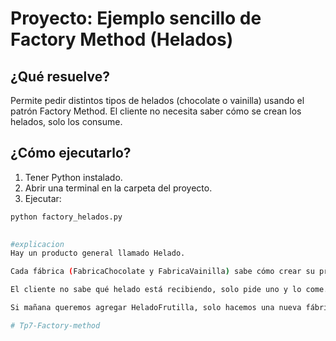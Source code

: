 # Proyecto: Ejemplo sencillo de Factory Method (Helados)

## ¿Qué resuelve?
Permite pedir distintos tipos de helados (chocolate o vainilla) usando el patrón Factory Method. El cliente no necesita saber cómo se crean los helados, solo los consume.

## ¿Cómo ejecutarlo?
1. Tener Python instalado.
2. Abrir una terminal en la carpeta del proyecto.
3. Ejecutar:

```bash
python factory_helados.py
  

#explicacion 
Hay un producto general llamado Helado.

Cada fábrica (FabricaChocolate y FabricaVainilla) sabe cómo crear su propio tipo de helado.

El cliente no sabe qué helado está recibiendo, solo pide uno y lo come.

Si mañana queremos agregar HeladoFrutilla, solo hacemos una nueva fábrica, sin tocar el resto del código.

#   T p 7 - F a c t o r y - m e t h o d  
 